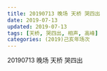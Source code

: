 ```yaml
---
title: 20190713 晚场 天桥 哭四出
date: 2019-07-13
updated: 2019-07-13
tags: [天桥, 哭四出, 相声, 高峰]
categories: (2019)己亥年场次
---
```

20190713 晚场 天桥 哭四出